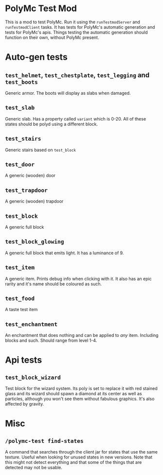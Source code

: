 # PolyMc Test Mod

This is a mod to test PolyMc. Run it using the `runTestmodServer` and `runTestmodClient` tasks.
It has tests for PolyMc's automatic generation and tests for PolyMc's apis. 
Things testing the automatic generation should function on their own, without PolyMc present.

# Auto-gen tests
## `test_helmet`, `test_chestplate`, `test_legging` and `test_boots`
Generic armor. The boots will display as slabs when damaged.

## `test_slab`
Generic slab. Has a property called `variant` which is 0-20. All of these states should be polyd using a different block.

## `test_stairs`
Generic stairs based on `test_block`

## `test_door`
A generic (wooden) door

## `test_trapdoor`
A generic (wooden) trapdoor

## `test_block`
A generic full block

## `test_block_glowing`
A generic full block that emits light. It has a luminance of 9.

## `test_item`
A generic item. Prints debug info when clicking with it. It also has an epic rarity and it's name should be coloured as such.

## `test_food`
A taste test item

## `test_enchantment`
An enchantment that does nothing and can be applied to *any* item. Including blocks and such. Should range from level 1-4.

# Api tests
## `test_block_wizard`
Test block for the wizard system. Its poly is set to replace it with red stained glass and 
its wizard should spawn a diamond at its center as well as particles, although you won't see them without fabulous graphics. 
It's also affected by gravity.

# Misc
## `/polymc-test find-states`
A command that searches through the client jar for states that use the same texture. 
Useful when looking for unused states in new versions. Note that this might not detect everything and that some of the things that are detected may not be usable.
